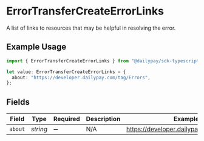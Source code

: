 # ErrorTransferCreateErrorLinks

A list of links to resources that may be helpful in resolving the error.

## Example Usage

```typescript
import { ErrorTransferCreateErrorLinks } from "@dailypay/sdk-typescript/models";

let value: ErrorTransferCreateErrorLinks = {
  about: "https://developer.dailypay.com/tag/Errors",
};
```

## Fields

| Field                                     | Type                                      | Required                                  | Description                               | Example                                   |
| ----------------------------------------- | ----------------------------------------- | ----------------------------------------- | ----------------------------------------- | ----------------------------------------- |
| `about`                                   | *string*                                  | :heavy_minus_sign:                        | N/A                                       | https://developer.dailypay.com/tag/Errors |